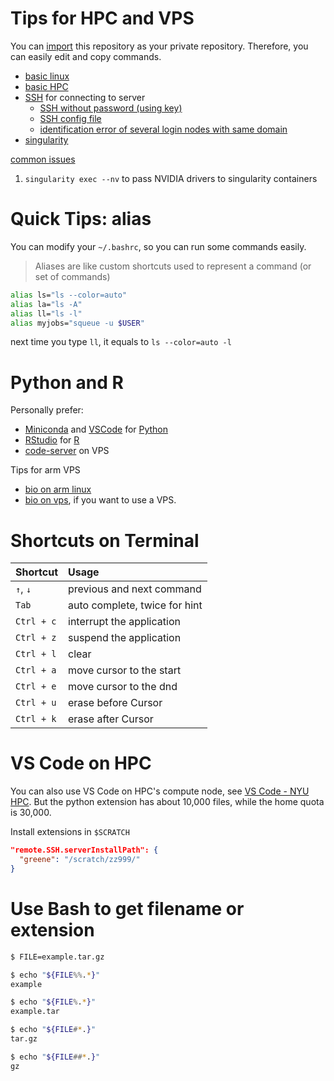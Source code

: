 # Tips for HPC and VPS

You can [import](https://github.com/new/import) this repository as your private repository. Therefore, you can easily edit and copy commands.

- [basic linux](linux.md)
- [basic HPC](hpc.md)
- [SSH](ssh.md) for connecting to server
  - [SSH without password (using key)](ssh.md#public-key-authentication)
  - [SSH config file](ssh.md#config-file)
  - [identification error of several login nodes with same domain](ssh.md#different-servers-with-same-domain)
- [singularity](singularity.md)

[common issues](https://sites.google.com/nyu.edu/nyu-hpc/training-support/resolving-common-issues)

1. `singularity exec --nv` to pass NVIDIA drivers to singularity containers

# Quick Tips: alias

You can modify your `~/.bashrc`, so you can run some commands easily.

> Aliases are like custom shortcuts used to represent a command (or set of commands)

```bash
alias ls="ls --color=auto"
alias la="ls -A"
alias ll="ls -l"
alias myjobs="squeue -u $USER"
```

next time you type `ll`, it equals to `ls --color=auto -l`

# Python and R

Personally prefer:

- [Miniconda](https://docs.conda.io/en/latest/miniconda.html) and [VSCode](https://code.visualstudio.com/) for [Python](https://www.python.org/)
- [RStudio](https://www.rstudio.com/products/rstudio/) for [R](https://www.r-project.org/)
- [code-server](https://github.com/coder/code-server) on VPS

Tips for arm VPS

- [bio on arm linux](bio-on-arm-linux.md)
- [bio on vps](bio-on-vps.md), if you want to use a VPS.

# Shortcuts on Terminal

| Shortcut   | Usage                         |
| :--------- | :---------------------------- |
| `↑`, `↓`   | previous and next command     |
| `Tab`      | auto complete, twice for hint |
| `Ctrl + c` | interrupt the application     |
| `Ctrl + z` | suspend the application       |
| `Ctrl + l` | clear                         |
| `Ctrl + a` | move cursor to the start      |
| `Ctrl + e` | move cursor to the dnd        |
| `Ctrl + u` | erase before Cursor           |
| `Ctrl + k` | erase after Cursor            |

# VS Code on HPC

You can also use VS Code on HPC's compute node, see [VS Code - NYU HPC](https://sites.google.com/nyu.edu/nyu-hpc/training-support/general-hpc-topics/vs-code). But the python extension has about 10,000 files, while the home quota is 30,000. 

Install extensions in `$SCRATCH`

```json
"remote.SSH.serverInstallPath": {
  "greene": "/scratch/zz999/"
}
```

# Use Bash to get filename or extension

```bash
$ FILE=example.tar.gz

$ echo "${FILE%%.*}"
example

$ echo "${FILE%.*}"
example.tar

$ echo "${FILE#*.}"
tar.gz

$ echo "${FILE##*.}"
gz
```
